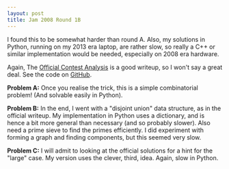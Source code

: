 ```yaml
---
layout: post
title: Jam 2008 Round 1B
---
```


I found this to be somewhat harder than round A.  Also, my solutions in Python, running on my 2013 era laptop, are rather slow, so really a C++ or similar implementation would be needed, especially on 2008 era hardware.

Again, The [Official Contest Analysis](https://code.google.com/codejam/contest/32017/dashboard#s=a) is a good writeup, so I won't say a great deal.  See the code on [GitHub](https://github.com/MatthewDaws/CodeJam/tree/master/2008_1b).

<!--more-->

**Problem A:** Once you realise the trick, this is a simple combinatorial problem!  (And solvable easily in Python).

**Problem B:** In the end, I went with a "disjoint union" data structure, as in the official writeup.  My implementation in Python uses a dictionary, and is hence a bit more general than necessary (and so probably slower).  Also need a prime sieve to find the primes efficiently.  I did experiment with forming a graph and finding components, but this seemed very slow.

**Problem C:** I will admit to looking at the official solutions for a hint for the "large" case.  My version uses the clever, third, idea.  Again, slow in Python.